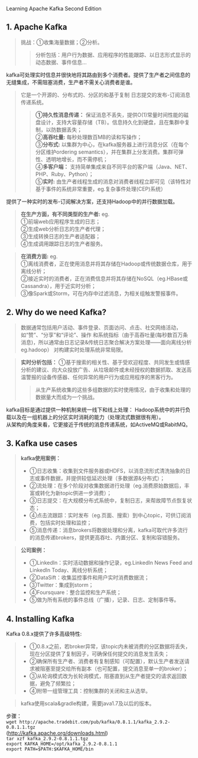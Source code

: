 Learning Apache Kafka Second Edition

## 1. Apache Kafka
>挑战：①收集海量数据；②分析。  
>>分析包括：用户行为数据、应用程序的性能跟踪、以日志形式显示的动态数据、事件信息...

kafka可处理实时信息并很快地将其路由到多个消费者。提供了生产者之间信息的无缝集成，不需阻塞消费，生产者不需关心消费者是谁。
>它是一个开源的、分布式的、分区的和基于复制 日志提交的发布-订阅消息传递系统。
>>**①持久性消息传递：** 保证消息不丢失，提供O(1)常量时间性能的磁盘设计，支持大容量存储（TB）。信息持久化到硬盘，且在集群中复制，以防数据丢失；  
②**高吞吐量:** 每秒处理数百MB的读和写操作；  
③**分布式:** 以集群为中心，在kafka服务器上进行消息分区（在每个分区维护ordering semantics），并在集群上分发消费。集群可弹性、透明地增长，而不需停机；  
④**多客户端：** 支持简单集成来自不同平台的客户端（Java、NET、PHP、Ruby、Python）；  
⑤**实时:** 由生产者线程生成的消息对消费者线程立即可见（该特性对基于事件的系统非常重要，eg.复杂事件处理(CEP)系统）

提供了一种实时的发布-订阅解决方案，还支持Hadoop中的并行数据加载。

>**在生产方面，有不同类型的生产者:** eg.  
①前端web应用程序生成的日志；  
②生成web分析日志的生产者代理；  
③生成转换日志的生产者适配器；  
④生成调用跟踪日志的生产者服务。

>**在消费方面:** eg.  
①离线消费者，正在使用消息并将其存储在Hadoop或传统数据仓库，用于离线分析；  
②接近实时的消费者，正在消费信息并将其存储在NoSQL（eg.HBase或Cassandra），用于近实时分析；  
③像Spark或Storm，可在内存中过滤消息，为相关组触发警报事件。

## 2. Why do we need Kafka?
>数据通常包括用户活动、事件登录、页面访问、点击、社交网络活动，如“赞”、“分享”和“评论”、操作
和系统指标（由于高吞吐量(每秒数百万条消息)，所以通常由日志记录&传统日志聚合解决方案处理——面向离线分析eg.hadoop）
对构建实时处理系统非常局限。  

>**实时分析包括：**
①基于搜索的相关性、基于受欢迎程度、共同发生或情感分析的建议、向大众投放广告、从垃圾邮件或未经授权的数据抓取、发送高温警报的设备传感器、任何异常的用户行为或应用程序的黑客行为。
>>从生产系统收集的这些多组数据的实时使用情况，由于收集和处理的数据量大而成为一个挑战。

kafka目标是通过提供一种机制来统一线下和线上处理：
Hadoop系统中的并行负载以及在一组机器上的分区实时消耗的能力（处理流式数据很有用）。  
从架构的角度来看，它更接近于传统的消息传递系统，如ActiveMQ或RabitMQ。

## 3. Kafka use cases
>**kafka使用案例：**
>- ①日志收集：收集到文件服务器或HDFS，以消息流形式清洗抽象的日志或事件数据，并提供较低延迟处理（多数据源&分布式）；
>- ②流处理：在多个阶段对收集数据进行处理（eg.消费原始数据后，丰富或转化为新topic供进一步消费）；
>- ③日志提交：在大规模分布式系统中，复制日志，来帮故障节点恢复状态；
>- ④点击流跟踪：实时发布（eg.页面、搜索）到中心topic，可供订阅消费，包括实时处理和监控；
>- ⑤消息传递：消息brokers将数据处理和分离，kafka可取代许多流行的消息传递brokers，提供更高吞吐、内置分区、复制和容错服务。

>**公司案例：**
>- ①LinkedIn：实时活动数据和操作记录，eg.LinkedIn News Feed and LinkedIn Today、离线分析系统；
>- ②DataSift：收集监控事件和用户实时消费数据流；
>- ③Twitter：集成到storm；
>- ④Foursquare：整合监控和生产系统；
>- ⑤做为所有系统的事件总线（广播），记录、日志、定制事件等。

## 4. Installing Kafka
Kafka 0.8.x提供了许多高级特性:
>- ①0.8.x之前，若broker异常，该topic内未被消费的分区数据将丢失，现在分区提供了复制因子，可确保任何提交的消息发生丢失；
>- ②确保所有生产者、消费者有复制感知（可配置），默认生产者发送请求被阻塞至提交给所有副本（也可配置，提交消息至单一的broker）；
>- ③从轮询模式改为长轮询模式，阻塞直到从生产者提交的请求返回数据，避免了频繁拉；
>- ④附带一组管理工具：控制集群的关闭和主从选举。


>kafka使用scala&gradle构建，需要java1.7及以后的版本。

步骤：  
`wget http://apache.tradebit.com/pub/kafka/0.8.1.1/kafka_2.9.2-0.8.1.1.tgz`  
(http://kafka.apache.org/downloads.html)  
`tar xzf kafka_2.9.2-0.8.1.1.tgz`  
`export KAFKA_HOME=/opt/kafka_2.9.2-0.8.1.1`  
`export PATH=$PATH:$KAFKA_HOME/bin`  

